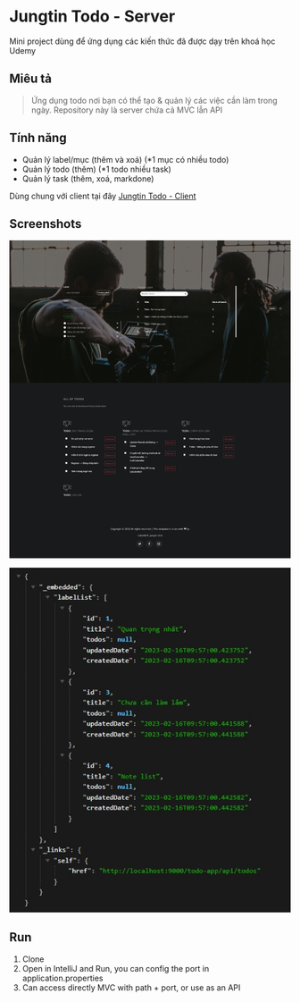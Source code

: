 # Jungtin Todo - Server

Mini project dùng để ứng dụng các kiến thức đã được dạy trên khoá học Udemy

## Miêu tả

> Ứng dụng todo nơi bạn có thể tạo & quản lý các việc cần làm trong ngày. 
> Repository này là server chứa cả MVC lẫn API

## Tính năng

- Quản lý label/mục (thêm và xoá) (*1 mục có nhiều todo)
- Quản lý todo (thêm) (*1 todo nhiều task)
- Quản lý task (thêm, xoá, markdone)

Dùng chung với client tại đây [Jungtin Todo - Client](https://github.com/jungtin01/todo-client)

## Screenshots
<p align="center">
  <img src="https://github.com/jungtin01/todo-server/blob/master/readme/1.jpeg">
</p>

<p align="center">
  <img src="https://github.com/jungtin01/todo-server/blob/master/readme/2.jpeg">
</p>

## Run
1. Clone
2. Open in IntelliJ and Run, you can config the port in application.properties
3. Can access directly MVC with path + port, or use as an API